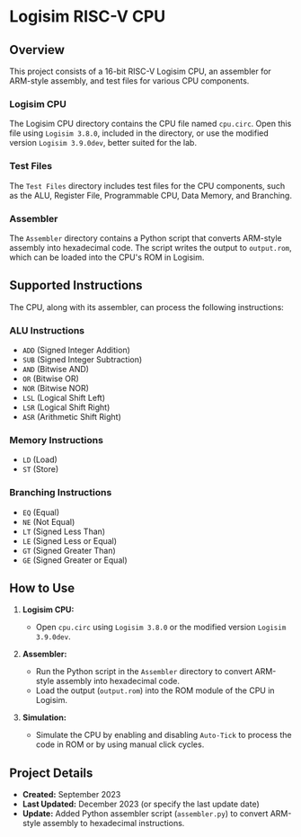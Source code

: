# Logisim RISC-V CPU
## Overview

This project consists of a 16-bit RISC-V Logisim CPU, an assembler for ARM-style assembly, and test files for various CPU components.

### Logisim CPU

The Logisim CPU directory contains the CPU file named `cpu.circ`. Open this file using `Logisim 3.8.0`, included in the directory, or use the modified version `Logisim 3.9.0dev`, better suited for the lab.

### Test Files

The `Test Files` directory includes test files for the CPU components, such as the ALU, Register File, Programmable CPU, Data Memory, and Branching.

### Assembler

The `Assembler` directory contains a Python script that converts ARM-style assembly into hexadecimal code. The script writes the output to `output.rom`, which can be loaded into the CPU's ROM in Logisim.

## Supported Instructions

The CPU, along with its assembler, can process the following instructions:

### ALU Instructions

- `ADD` (Signed Integer Addition)
- `SUB` (Signed Integer Subtraction)
- `AND` (Bitwise AND)
- `OR`  (Bitwise OR)
- `NOR` (Bitwise NOR)
- `LSL` (Logical Shift Left)
- `LSR` (Logical Shift Right)
- `ASR` (Arithmetic Shift Right)

### Memory Instructions

- `LD` (Load)
- `ST` (Store)

### Branching Instructions

- `EQ` (Equal)
- `NE` (Not Equal)
- `LT` (Signed Less Than)
- `LE` (Signed Less or Equal)
- `GT` (Signed Greater Than)
- `GE` (Signed Greater or Equal)

## How to Use

1. **Logisim CPU:**
   - Open `cpu.circ` using `Logisim 3.8.0` or the modified version `Logisim 3.9.0dev`.

2. **Assembler:**
   - Run the Python script in the `Assembler` directory to convert ARM-style assembly into hexadecimal code.
   - Load the output (`output.rom`) into the ROM module of the CPU in Logisim.

3. **Simulation:**
   - Simulate the CPU by enabling and disabling `Auto-Tick` to process the code in ROM or by using manual click cycles.

## Project Details

- **Created:** September 2023
- **Last Updated:** December 2023 (or specify the last update date)
- **Update:** Added Python assembler script (`assembler.py`) to convert ARM-style assembly to hexadecimal instructions.
